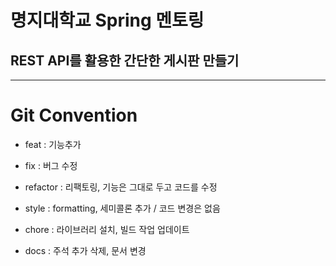 # 명지대학교 Spring 멘토링

## REST API를 활용한 간단한 게시판 만들기

<hr>

# Git Convention

- feat : 기능추가

- fix : 버그 수정

- refactor : 리팩토링, 기능은 그대로 두고 코드를 수정

- style : formatting, 세미콜론 추가 / 코드 변경은 없음

- chore : 라이브러리 설치, 빌드 작업 업데이트

- docs : 주석 추가 삭제, 문서 변경